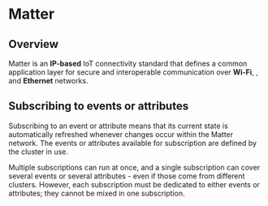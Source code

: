 <show-structure/>

# Matter

## Overview

Matter is an **IP-based** IoT connectivity standard that defines a common application layer for secure and interoperable
communication over **Wi-Fi**, **[](Thread.md)**, and **Ethernet** networks.

## Subscribing to events or attributes

Subscribing to an event or attribute means that its current state is automatically refreshed whenever changes occur
within the Matter network. The events or attributes available for subscription are defined by the cluster in use.

Multiple subscriptions can run at once, and a single subscription can cover several events or several attributes - even
if
those come from different clusters. However, each subscription must be dedicated to either events or attributes; they
cannot be mixed in one subscription.